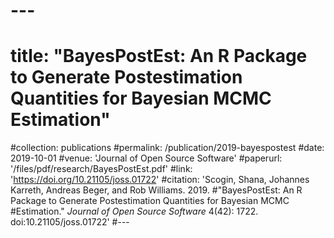 # ---
# title: "BayesPostEst: An R Package to Generate Postestimation Quantities for Bayesian MCMC Estimation"
#collection: publications
#permalink: /publication/2019-bayespostest
#date: 2019-10-01
#venue: 'Journal of Open Source Software'
#paperurl: '/files/pdf/research/BayesPostEst.pdf'
#link: 'https://doi.org/10.21105/joss.01722'
#citation: 'Scogin, Shana, Johannes Karreth, Andreas Beger, and Rob Williams. 2019. #&quot;BayesPostEst: An R Package to Generate Postestimation Quantities for Bayesian MCMC #Estimation.&quot; <i>Journal of Open Source Software</i> 4(42): 1722. doi:10.21105/joss.01722'
#---
